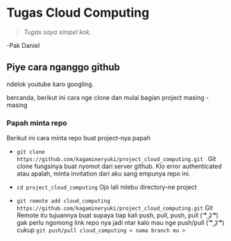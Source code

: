 # Tugas Cloud Computing
>*Tugas saya simpel kok.*

-Pak Daniel

## Piye cara nganggo github
ndelok youtube karo googling.

bercanda, berikut ini cara nge clone dan mulai bagian project masing - masing

### Papah minta repo
Berikut ini cara minta repo buat project-nya papah

- ```git clone https://github.com/kagamineryuki/project_cloud_computing.git ```
Git clone fungsinya buat nyomot dari server github. Klo error authenticated atau apalah, minta invitation dari aku sang empunya repo ini.

- ```cd project_cloud_computing```
Ojo lali mlebu directory-ne project

- ```git remote add cloud_computing https://github.com/kagamineryuki/project_cloud_computing.git```
Git Remote itu tujuannya buat supaya tiap kali push, pull, push, pull ( ͡° ͜ʖ ͡°) gak perlu ngomong link repo nya jadi ntar kalo mau nge push/pull ( ͡° ͜ʖ ͡°) cukup ```git push/pull cloud_computing < nama branch mu >```

